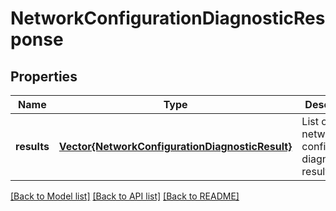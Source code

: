 # NetworkConfigurationDiagnosticResponse


## Properties
Name | Type | Description | Notes
------------ | ------------- | ------------- | -------------
**results** | [**Vector{NetworkConfigurationDiagnosticResult}**](NetworkConfigurationDiagnosticResult.md) | List of network configuration diagnostic results. | [optional] [readonly] [default to nothing]


[[Back to Model list]](../README.md#models) [[Back to API list]](../README.md#api-endpoints) [[Back to README]](../README.md)


